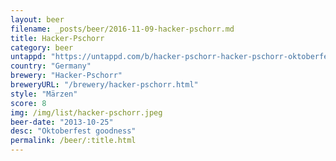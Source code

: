 ```yaml
---
layout: beer
filename: _posts/beer/2016-11-09-hacker-pschorr.md
title: Hacker-Pschorr
category: beer
untappd: "https://untappd.com/b/hacker-pschorr-hacker-pschorr-oktoberfest-marzen/1827"
country: "Germany"
brewery: "Hacker-Pschorr"
breweryURL: "/brewery/hacker-pschorr.html"
style: "Märzen"
score: 8
img: /img/list/hacker-pschorr.jpeg
beer-date: "2013-10-25"
desc: "Oktoberfest goodness"
permalink: /beer/:title.html
---
```

